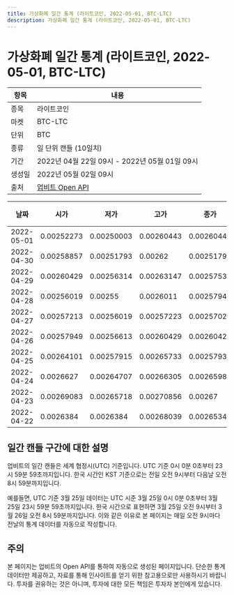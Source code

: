```yaml
---
title: 가상화폐 일간 통계 (라이트코인, 2022-05-01, BTC-LTC)
description: 가상화폐 일간 통계 (라이트코인, 2022-05-01, BTC-LTC)
---
```



가상화폐 일간 통계 (라이트코인, 2022-05-01, BTC-LTC)
===

|항목|내용|
|--|--|
|종목|라이트코인|
|마켓|BTC-LTC|
|단위|BTC|
|종류|일 단위 캔들 (10일치)|
|기간|2022년 04월 22일 09시 - 2022년 05월 01일 09시|
|생성일|2022년 05월 02일 09시|
|출처|[업비트 Open API](https://docs.upbit.com)|


|날짜|시가|저가|고가|종가|비고|
|--|--|--|--|--|--|
|2022-05-01|0.00252273|0.00250003|0.00260443|0.00260443|    |
|2022-04-30|0.00258857|0.00251793|0.00262|0.00251793|    |
|2022-04-29|0.00260429|0.00256314|0.00263147|0.00257539|    |
|2022-04-28|0.00256019|0.00255|0.0026011|0.00257945|    |
|2022-04-27|0.00257213|0.00256019|0.00257223|0.00257022|    |
|2022-04-26|0.00257949|0.00256613|0.00260429|0.00260429|    |
|2022-04-25|0.00264101|0.00257915|0.00265733|0.00257933|    |
|2022-04-24|0.0026627|0.00264707|0.00266305|0.00265984|    |
|2022-04-23|0.00269083|0.00265718|0.00270856|0.00267|    |
|2022-04-22|0.0026384|0.0026384|0.00268039|0.0026534|    |


일간 캔들 구간에 대한 설명
---


업비트의 일간 캔들은 세계 협정시(UTC) 기준입니다. 
UTC 기준 0시 0분 0초부터 23시 59분 59초까지입니다. 
한국 시간인 KST 기준으로는 전일 오전 9시부터 다음날 오전 8시 59분까지입니다. 


예를들면, UTC 기준 3월 25일 데이터는 UTC 시준 3월 25일 0시 0분 0초부터 3월 25일 23시 59분 59초까지입니다. 
한국 시간으로 표현하면 3월 25일 오전 9시부터 3월 26일 오전 8시 59분까지입니다. 
이와 같은 이유로 본 페이지는 매일 오전 9시마다 전날의 통계 데이터를 자동으로 작성합니다. 


주의
---


본 페이지는 업비트의 Open API를 통하여 자동으로 생성된 페이지입니다. 
단순한 통계 데이터만 제공하고, 자료를 통해 인사이트를 얻기 위한 참고용으로만 사용하시기 바랍니다. 
투자를 권유하는 것은 아니며, 투자에 대한 모든 책임은 투자자 본인에게 있습니다. 
